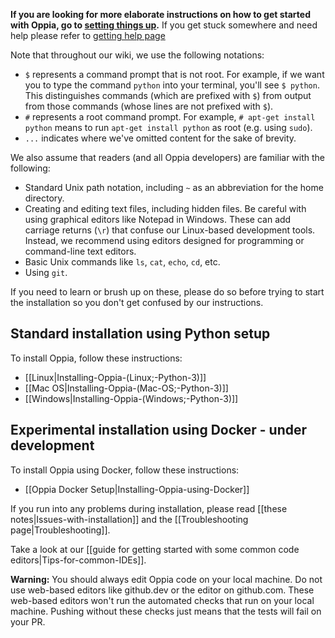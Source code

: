 __If you are looking for more elaborate instructions on how to get started with Oppia, go to [setting things up](https://github.com/oppia/oppia/wiki/Contributing-code-to-Oppia#setting-things-up).__
If you get stuck somewhere and need help please refer to [getting help page](https://github.com/oppia/oppia/wiki/Get-help)

Note that throughout our wiki, we use the following notations:

* `$` represents a command prompt that is not root. For example, if we want you to type the command `python` into your terminal, you'll see `$ python`. This distinguishes commands (which are prefixed with `$`) from output from those commands (whose lines are not prefixed with `$`).
* `#` represents a root command prompt. For example, `# apt-get install python` means to run `apt-get install python` as root (e.g. using `sudo`).
* `...` indicates where we've omitted content for the sake of brevity.

We also assume that readers (and all Oppia developers) are familiar with the
following:

* Standard Unix path notation, including `~` as an abbreviation for the home directory.
* Creating and editing text files, including hidden files. Be careful with using graphical editors like Notepad in Windows. These can add carriage returns (`\r`) that confuse our Linux-based development tools. Instead, we recommend using editors designed for programming or command-line text editors.
* Basic Unix commands like `ls`, `cat`, `echo`, `cd`, etc.
* Using `git`.

If you need to learn or brush up on these, please do so before trying to start the installation so you don't get confused by our instructions.

## Standard installation using Python setup
To install Oppia, follow these instructions:

* [[Linux|Installing-Oppia-(Linux;-Python-3)]]
* [[Mac OS|Installing-Oppia-(Mac-OS;-Python-3)]]
* [[Windows|Installing-Oppia-(Windows;-Python-3)]]

## Experimental installation using Docker - under development
To install Oppia using Docker, follow these instructions:
* [[Oppia Docker Setup|Installing-Oppia-using-Docker]]

If you run into any problems during installation, please read [[these notes|Issues-with-installation]] and the [[Troubleshooting page|Troubleshooting]].

Take a look at our [[guide for getting started with some common code editors|Tips-for-common-IDEs]].

**Warning:** You should always edit Oppia code on your local machine. Do not use web-based editors like github.dev or the editor on github.com. These web-based editors won't run the automated checks that run on your local machine. Pushing without these checks just means that the tests will fail on your PR.
